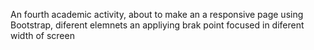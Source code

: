 An fourth academic activity, about to make an a responsive page using Bootstrap, diferent elemnets an appliying brak point focused in diferent width of screen